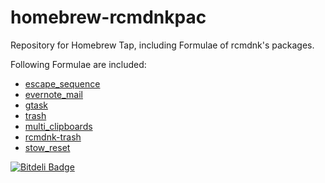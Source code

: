 homebrew-rcmdnkpac
==================

Repository for Homebrew Tap, including Formulae of rcmdnk's packages.

Following Formulae are included:

* [escape_sequence](https://github.com/rcmdnk/escape_sequence)
* [evernote_mail](https://github.com/rcmdnk/evernote_mail)
* [gtask](https://github.com/rcmdnk/gtask)
* [trash](https://github.com/rcmdnk/trash)
* [multi_clipboards](https://github.com/rcmdnk/multi_clipboards)
* [rcmdnk-trash](https://github.com/rcmdnk/trash)
* [stow_reset](https://github.com/rcmdnk/stow_reset)


[![Bitdeli Badge](https://d2weczhvl823v0.cloudfront.net/rcmdnk/homebrew-rcmdnkpac/trend.png)](https://bitdeli.com/free "Bitdeli Badge")

